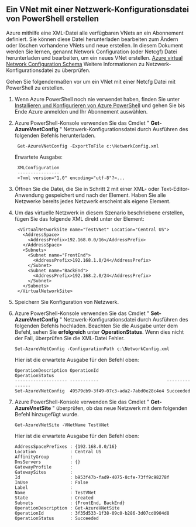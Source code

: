 ## <a name="how-to-create-a-vnet-using-a-network-config-file-from-powershell"></a>Ein VNet mit einer Netzwerk-Konfigurationsdatei von PowerShell erstellen

Azure mithilfe eine XML-Datei alle verfügbaren VNets an ein Abonnement definiert. Sie können diese Datei herunterladen bearbeiten zum Ändern oder löschen vorhandene VNets und neue erstellen. In diesem Dokument werden Sie lernen, genannt Network Configuration (oder Netcgf) Datei herunterladen und bearbeiten, um ein neues VNet erstellen. [Azure virtual Network Configuration Schema](https://msdn.microsoft.com/library/azure/jj157100.aspx) Weitere Informationen zu Netzwerk-Konfigurationsdatei zu überprüfen.

Gehen Sie folgendermaßen vor um ein VNet mit einer Netcfg Datei mit PowerShell zu erstellen.

1. Wenn Azure PowerShell noch nie verwendet haben, finden Sie unter [Installieren und Konfigurieren von Azure PowerShell](../articles/powershell-install-configure.md) und gehen Sie bis Ende Azure anmelden und Ihr Abonnement auswählen.
2. Azure PowerShell-Konsole verwenden Sie das Cmdlet " **Get-AzureVnetConfig** " Netzwerk-Konfigurationsdatei durch Ausführen des folgenden Befehls herunterladen. 

        Get-AzureVNetConfig -ExportToFile c:\NetworkConfig.xml

    Erwartete Ausgabe:

        XMLConfiguration                                                                                                     
        ----------------                                                                                                     
        <?xml version="1.0" encoding="utf-8"?>...  

3. Öffnen Sie die Datei, die Sie in Schritt 2 mit einer XML- oder Text-Editor-Anwendung gespeichert und nach der **<VirtualNetworkSites>** Element. Haben Sie alle Netzwerke bereits jedes Netzwerk erscheint als eigene **<VirtualNetworkSite>** Element.
4. Um das virtuelle Netzwerk in diesem Szenario beschriebene erstellen, fügen Sie das folgende XML direkt unter der **<VirtualNetworkSites>** Element:

        <VirtualNetworkSite name="TestVNet" Location="Central US">
          <AddressSpace>
            <AddressPrefix>192.168.0.0/16</AddressPrefix>
          </AddressSpace>
          <Subnets>
            <Subnet name="FrontEnd">
              <AddressPrefix>192.168.1.0/24</AddressPrefix>
            </Subnet>
            <Subnet name="BackEnd">
              <AddressPrefix>192.168.2.0/24</AddressPrefix>
            </Subnet>
          </Subnets>
        </VirtualNetworkSite>

9.  Speichern Sie Konfiguration von Netzwerk.
10. Azure PowerShell-Konsole verwenden Sie das Cmdlet " **Set-AzureVnetConfig** " Netzwerk-Konfigurationsdatei durch Ausführen des folgenden Befehls hochladen. Beachten Sie die Ausgabe unter dem Befehl, sehen Sie **erfolgreich** unter **OperationStatus**. Wenn dies nicht der Fall, überprüfen Sie die XML-Datei Fehler.

        Set-AzureVNetConfig -ConfigurationPath c:\NetworkConfig.xml

    Hier ist die erwartete Ausgabe für den Befehl oben:

        OperationDescription OperationId                          OperationStatus
        -------------------- -----------                          ---------------
        Set-AzureVNetConfig  49579cb9-3f49-07c3-ada2-7abd0e28c4e4 Succeeded 
    
11. Azure PowerShell-Konsole verwenden Sie das Cmdlet " **Get-AzureVnetSite** " überprüfen, ob das neue Netzwerk mit dem folgenden Befehl hinzugefügt wurde. 

        Get-AzureVNetSite -VNetName TestVNet

    Hier ist die erwartete Ausgabe für den Befehl oben:

        AddressSpacePrefixes : {192.168.0.0/16}
        Location             : Central US
        AffinityGroup        : 
        DnsServers           : {}
        GatewayProfile       : 
        GatewaySites         : 
        Id                   : b953f47b-fad9-4075-8cfe-73ff9c98278f
        InUse                : False
        Label                : 
        Name                 : TestVNet
        State                : Created
        Subnets              : {FrontEnd, BackEnd}
        OperationDescription : Get-AzureVNetSite
        OperationId          : 3f35d533-1f38-09c0-b286-3d07cd0904d8
        OperationStatus      : Succeeded